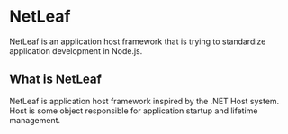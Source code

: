 # NetLeaf
NetLeaf is an application host framework that is trying to standardize application development in Node.js.

## What is NetLeaf
NetLeaf is application host framework inspired by the .NET Host system.
Host is some object responsible for application startup and lifetime management.